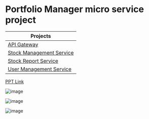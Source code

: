 # Portfolio Manager micro service project
 
|Projects|
|------------|
|[API Gateway](https://github.com/narottamgoyal/PortfolioManager.ApiGateway)|
|[Stock Management Service](https://github.com/narottamgoyal/PortfolioManager.StockManagementService)|
|[Stock Report Service](https://github.com/narottamgoyal/PortfolioManager.StockReportService)|
|[User Management Service](https://github.com/narottamgoyal/Portfolio-Manager-micro-service-project/tree/master/PortfolioManager.UserManagementService)|

[PPT Link](https://docs.google.com/presentation/d/1PuUXyMNn8C6ZuZKla-S_SfihIY_cWydaDdacV04UWwg/edit?usp=sharing)

![image](https://user-images.githubusercontent.com/2716202/80287939-1ce41880-8752-11ea-9d94-19fde65f1872.png)

![image](https://user-images.githubusercontent.com/2716202/80287950-2ff6e880-8752-11ea-90e6-44b19aea7b38.png)

![image](https://user-images.githubusercontent.com/2716202/80287958-35ecc980-8752-11ea-8fbe-e243d159a63f.png)
